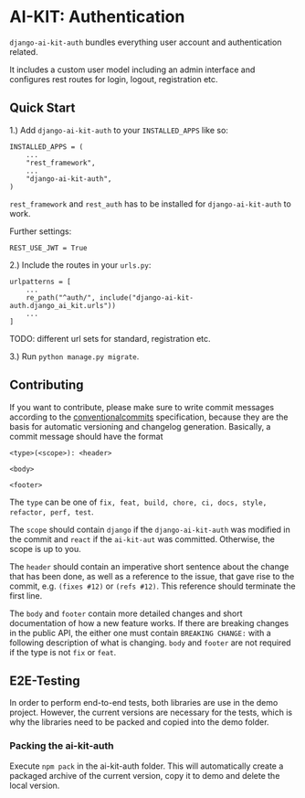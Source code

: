# AI-KIT: Authentication

`django-ai-kit-auth` bundles everything user account and authentication related.

It includes a custom user model including an admin interface and configures rest routes for login, logout, registration etc.

## Quick Start

1.) Add `django-ai-kit-auth` to your `INSTALLED_APPS` like so:

```
INSTALLED_APPS = (
    ...
    "rest_framework",
    ...
    "django-ai-kit-auth",
)
```
`rest_framework` and `rest_auth` has to be installed for `django-ai-kit-auth` to work.

Further settings:

```
REST_USE_JWT = True
```


2.) Include the routes in your `urls.py`:

```
urlpatterns = [
    ...
    re_path("^auth/", include("django-ai-kit-auth.django_ai_kit.urls"))
    ...
]
```

TODO: different url sets for standard, registration etc.

3.) Run `python manage.py migrate`.

## Contributing

If you want to contribute, please make sure to write commit messages
according to the [conventionalcommits](https://www.conventionalcommits.org/en/v1.0.0/#summary)
specification, because they are the basis for automatic versioning and
changelog generation. Basically, a commit message should have the format

```
<type>(<scope>): <header>

<body>

<footer>
```

The `type` can be one of `fix, feat, build, chore, ci, docs, style, refactor, perf, test`.

The `scope` should contain `django` if the `django-ai-kit-auth` was modified
in the commit and `react` if the `ai-kit-aut` was committed. Otherwise,
the scope is up to you.

The `header` should contain an imperative short sentence about the change
that has been done, as well as a reference to the issue, that gave rise to
the commit, e.g. `(fixes #12)` or `(refs #12)`. This reference should
terminate the first line.

The `body` and `footer` contain more detailed changes and short documentation
of how a new feature works. If there are breaking changes in the public API,
the either one must contain `BREAKING CHANGE:` with a following description
of what is changing. `body` and `footer` are not required if the type is not
`fix` or `feat`.

## E2E-Testing

In order to perform end-to-end tests, both libraries are use in the demo project.
However, the current versions are necessary for the tests, which is why the
libraries need to be packed and copied into the demo folder.

### Packing the ai-kit-auth

Execute `npm pack` in the ai-kit-auth folder. This will automatically create
a packaged archive of the current version, copy it to demo and delete the local
version.
